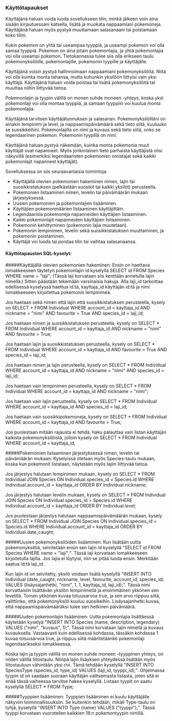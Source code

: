 ### Käyttötapaukset

Käyttäjänä haluan voida luoda sovellukseen tilin, minkä jälkeen voin aina sisään kirjautuessani katsella, lisätä ja muokata nappaamiani pokemoneja. Käyttäjänä haluan myös pystyä muuttamaan salasanaani tai poistamaan koko tilini.

Kukin pokemon on yhtä tai useampaa tyyppiä, ja useampi pokemon voi olla samaa tyyppiä. Pokemon on aina jotain pokemonlajia, ja yhtä pokemonlajia voi olla useampi pokemon. Tietokannassa tulee siis olla erikseen taulu pokemonyksilöille, pokemonlajille, pokemonin tyypille ja käyttäjälle.

Käyttäjänä voisin pystyä hallinnoimaan nappaamiani pokemonyksilöitä. Niitä voi olla kuinka monta tahansa, mutta kuhunkin yksilöön liittyisi vain yksi käyttäjä. Käyttäjänä haluan voida poistaa tai lisätä pokemonyksilöitä tai muuttaa niihin liittyvää tietoa. 

Pokemonlajin ja tyypin välillä on monen suhde moneen -yhteys, koska yksi pokemonlaji voi olla montaa tyyppiä, ja samaan tyyppiin voi kuulua monta pokemonlajia.

Käyttäjänä tarvitsen käyttäjätunnuksen ja salasanan.
Pokemonyksilöilläni on ainakin lempinimi ja level, ja nappaamispäivämäärä sekä tieto siitä, kuuluuko se suosikkeihini.
Pokemonlajilla on nimi ja kuvaus sekä tieto siitä, onko se legendaarinen pokemon.
Pokemonin tyypillä on nimi.

Käyttäjänä haluan pystyä näkemään, kuinka monta pokemonia muut käyttäjät ovat napanneet. Myös jonkinlainen tieto parhaista käyttäjistä olisi näkyvillä (esimerkiksi legendaaristen pokemonien omistajat sekä kaikki pokemonlajit napanneet käyttäjät).

Sovelluksessa on siis seuraavanlaisia toimintoja:
- Käyttäjällä olevien pokemonien hakeminen nimen, lajin tai suosikkistatuksen (pelkästään suosikit tai kaikki yksilöt) perusteella.
- Pokemonien listaaminen nimen, levelin tai päivämäärän mukaan järjestyksessä.
- Uusien pokemonien ja pokemonlajien lisääminen.
- Käyttäjien pokemonmäärien listaaminen käyttäjittäin.
- Legendaarisia pokemoneja napanneiden käyttäjien listaaminen.
- Kaikki pokemonlajit napanneiden käyttäjien listaaminen.
- Pokemonin kehittyminen (pokemonin lajia muutetaan).
- Pokemonin lempinimen, levelin sekä suosikkistatuksen muuttaminen, ja pokemonin poistaminen.
- Käyttäjä voi luoda tai poistaa tilin tai vaihtaa salasanaansa.

#### Käyttötapausten SQL-kyselyt:
#####Käyttäjällä olevien pokemonien hakeminen:
Ensin on haettava lomakkeeseen täytetyn pokemonlajin id kyselyllä SELECT id FROM Species WHERE name = "laji"; (Tässä laji korvataan siis kenttään annetulla lajin nimellä.) Sitten päästään tekemään varsinaisia hakuja. Alla laji_id tarkoittaa edellisessä kyselyssä haettua id:tä, kayttaja_id käyttäjän id:tä ja nimi lomakkeeseen kirjoitettua pokemonin lempinimeä.

Jos haetaan sekä nimen että lajin että suosikkistatuksen perusteella, kysely on SELECT * FROM Individual WHERE account_id = kayttaja_id AND nickname = "nimi" AND favourite = True AND species_id = laji_id;

Jos haetaan nimen ja suosikkistatuksen perusteella, kysely on SELECT * FROM Individual WHERE account_id = kayttaja_id AND nickname = "nimi" AND favourite = True;

Jos haetaan lajin ja suosikkistatuksen perusteella, kysely on SELECT * FROM Individual WHERE account_id = kayttaja_id AND favourite = True AND species_id = laji_id;

Jos haetaan nimen ja lajin perusteella, kysely on SELECT * FROM Individual WHERE account_id = kayttaja_id AND nickname = "nimi" AND species_id = laji_id;

Jos haetaan vain lempinimen perusteella, kysely on SELECT * FROM Individual WHERE account_id = kayttaja_id AND nickname = "nimi";

Jos haetaan vain lajin perusteella, kysely on SELECT * FROM Individual WHERE account_id = kayttaja_id AND species_id = laji_id;

Jos haetaan vain suosikkipokemoneja, kysely on SELECT * FROM Individual WHERE account_id = kayttaja_id AND favourite = True;

Jos puolestaan mitään rajausta ei tehdä, haku palauttaa vain listan käyttäjän kaikista pokemonyksilöistä, jolloin kysely on SELECT * FROM Individual WHERE account_id = kayttaja_id;

#####Pokemonien listaaminen järjestyksessä nimen, levelin tai päivämäärän mukaan:
Kyselyissä otetaan myös Species-taulu mukaan, koska kun pokemonit listataan, näytetään myös lajiin liittyvää tietoa.

Jos järjestys halutaan lempinimen mukaan, kysely on SELECT * FROM Individual JOIN Species ON Individual.species_id = Species.id WHERE Individual.account_id = kayttaja_id ORDER BY Individual.nickname;

Jos järjestys halutaan levelin mukaan, kysely on SELECT * FROM Individual JOIN Species ON Individual.species_id = Species.id WHERE Individual.account_id = kayttaja_id ORDER BY Individual.level;

Jos puolestaan järjestys halutaan nappaamispäivämäärän mukaan, kysely on SELECT * FROM Individual JOIN Species ON Individual.species_id = Species.id WHERE Individual.account_id = kayttaja_id ORDER BY Individual.date_caught;

#####Uusien pokemonyksilöiden lisääminen:
Kun lisätään uutta pokemonyksilöä, selvitetään ensin sen lajin id kyselyllä "SELECT id FROM Species WHERE name = "laji";". Tässä laji korvataan lomakkeeseen kirjoitetulla lajilla. Jos lajia ei löytyisi, niin se pitää luoda ensin. Merkitään saatua id:tä laji_id.

Kun lajin id on selvitetty, yksilö voidaan lisätä kyselyllä "INSERT INTO Individual (date_caught, nickname, level, favourite, account_id, species_id) VALUES (lisäysajanhetki, "nimi", 1, 1, kayttaja_id, laji_id);". Tässä nimi korvattaisiin lisättävän yksilön lempinimellä ja ensimmäinen ykkönen sen levelillä. Toinen ykkönen kuvaa totuusarvoa true, ja sen arvo riippuu siitä, valittiinko, että pokemonyksilö kuuluu suosikeihin. Lisäysajanhetki kuvaa, että nappaamispäivämääräksi tulee sen hetkinen päivämäärä.

#####Uuden pokemonlajin lisääminen:
Uutta pokemonlajia lisättäessä käytetään kyselyä "INSERT INTO Species (name, description, legendary) VALUES ("nimi", "kuvaus", 1);". Tässä nimi korvataan lajin nimellä ja kuvaus kuvauksella. Vastaavasti kuin edellisessä kohdassa, tässäkin kohdassa 1 kuvaa totuusarvoa true, ja riippuu siitä määritetäänkö pokemonlaji legendaarikseksi lomakkeessa.

Koska lajin ja tyypin välillä on monen suhde moneen -tyyppinen yhteys, on niiden välillä liitostaulu. Niinpä lajin lisäyksen yhteydessä lisätään myös liitostauluun vähintään yksi rivi. Tämä tehdään kyselyllä "INSERT INTO SpeciesType (species_id, type_id) VALUES (laji_id, tyyppi_id);". Ohjelmassa tyypin id on saadaan suoraan käyttäjän valitsemasta listasta, joten sitä ei enää tässä vaiheessa tarvitse hakea kyselyllä. Listaan tyypit on saatu kyselyllä SELECT * FROM Type;

#####Tyyppien lisääminen:
Tyyppien lisääminen ei kuulu käyttäjälle näkyviin toiminnallisuuksiin. Se kuitenkin tehdään, mikäli Type-taulu on tyhjä, kyselyllä "INSERT INTO Type (name) VALUES ("tyyppi");". Tässä tyyppi korvataan vuorotellen kaikkien 18:n pokemontyypin nimillä.

